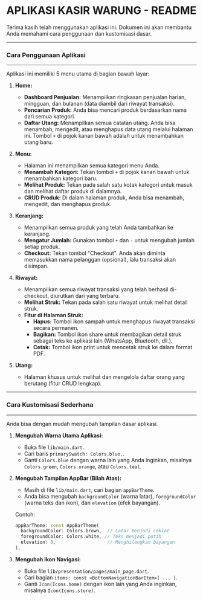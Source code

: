  APLIKASI KASIR WARUNG - README
======================================

Terima kasih telah menggunakan aplikasi ini. Dokumen ini akan membantu Anda memahami cara penggunaan dan kustomisasi dasar.


---
### Cara Penggunaan Aplikasi
---

Aplikasi ini memiliki 5 menu utama di bagian bawah layar:

1.  **Home:**
    * **Dashboard Penjualan:** Menampilkan ringkasan penjualan harian, mingguan, dan bulanan (data diambil dari riwayat transaksi).
    * **Pencarian Produk:** Anda bisa mencari produk berdasarkan nama dari semua kategori.
    * **Daftar Utang:** Menampilkan semua catatan utang. Anda bisa menambah, mengedit, atau menghapus data utang melalui halaman ini. Tombol `+` di pojok kanan bawah adalah untuk menambahkan utang baru.

2.  **Menu:**
    * Halaman ini menampilkan semua kategori menu Anda.
    * **Menambah Kategori:** Tekan tombol `+` di pojok kanan bawah untuk menambahkan kategori baru.
    * **Melihat Produk:** Tekan pada salah satu kotak kategori untuk masuk dan melihat daftar produk di dalamnya.
    * **CRUD Produk:** Di dalam halaman produk, Anda bisa menambah, mengedit, dan menghapus produk.

3.  **Keranjang:**
    * Menampilkan semua produk yang telah Anda tambahkan ke keranjang.
    * **Mengatur Jumlah:** Gunakan tombol `+` dan `-` untuk mengubah jumlah setiap produk.
    * **Checkout:** Tekan tombol "Checkout". Anda akan diminta memasukkan nama pelanggan (opsional), lalu transaksi akan disimpan.

4.  **Riwayat:**
    * Menampilkan semua riwayat transaksi yang telah berhasil di-checkout, diurutkan dari yang terbaru.
    * **Melihat Struk:** Tekan pada salah satu riwayat untuk melihat detail struk.
    * **Fitur di Halaman Struk:**
        * **Hapus:** Tombol ikon sampah untuk menghapus riwayat transaksi secara permanen.
        * **Bagikan:** Tombol ikon share untuk membagikan detail struk sebagai teks ke aplikasi lain (WhatsApp, Bluetooth, dll.).
        * **Cetak:** Tombol ikon print untuk mencetak struk ke dalam format PDF.

5.  **Utang:**
    * Halaman khusus untuk melihat dan mengelola daftar orang yang berutang (fitur CRUD lengkap).


---
### Cara Kustomisasi Sederhana
---

Anda bisa dengan mudah mengubah tampilan dasar aplikasi.

1.  **Mengubah Warna Utama Aplikasi:**
    * Buka file `lib/main.dart`.
    * Cari baris `primarySwatch: Colors.blue,`.
    * Ganti `Colors.blue` dengan warna lain yang Anda inginkan, misalnya `Colors.green`, `Colors.orange`, atau `Colors.teal`.

2.  **Mengubah Tampilan AppBar (Bilah Atas):**
    * Masih di file `lib/main.dart`, cari bagian `appBarTheme`.
    * Anda bisa mengubah `backgroundColor` (warna latar), `foregroundColor` (warna teks dan ikon), dan `elevation` (efek bayangan).

    Contoh:
    ```dart
    appBarTheme: const AppBarTheme(
      backgroundColor: Colors.brown,  // Latar menjadi coklat
      foregroundColor: Colors.white, // Teks menjadi putih
      elevation: 0,                   // Menghilangkan bayangan
    ),
    ```

3.  **Mengubah Ikon Navigasi:**
    * Buka file `lib/presentation/pages/main_page.dart`.
    * Cari bagian `items: const <BottomNavigationBarItem>[ ... ]`.
    * Ganti `Icon(Icons.home)` dengan ikon lain yang Anda inginkan, misalnya `Icon(Icons.store)`.
